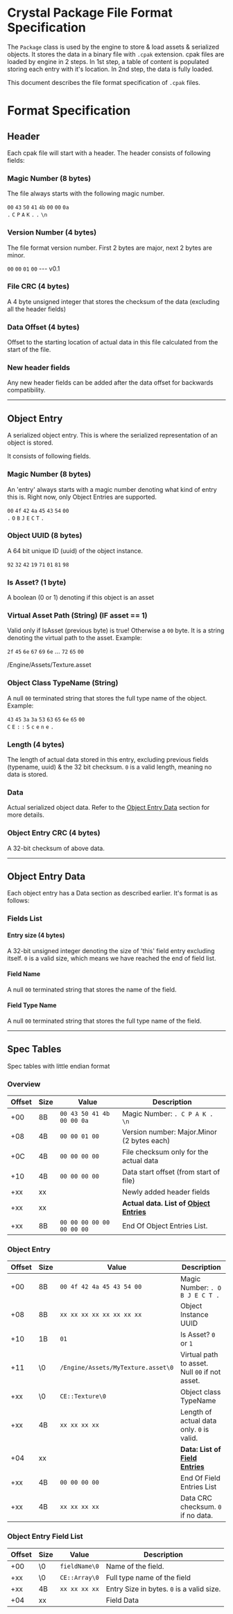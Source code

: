 
# Crystal Package File Format Specification

The `Package` class is used by the engine to store & load assets & serialized objects. It stores the data in a binary file with `.cpak` extension. cpak files are loaded by engine in 2 steps. In 1st step, a table of content is populated storing each entry with it's location. In 2nd step, the data is fully loaded.

This document describes the file format specification of `.cpak` files.


# Format Specification

## **Header**

Each cpak file will start with a header. The header consists of following fields:

### Magic Number (8 bytes)

The file always starts with the following magic number.

`00`  `43`  `50`  `41`  `4b`  `00`  `00`  `0a`  
`.` `C` `P` `A` `K` `.` `.` `\n`

### Version Number (4 bytes)

The file format version number. First 2 bytes are major, next 2 bytes are minor.

`00` `00` `01` `00` --- v0.1

### File CRC (4 bytes)

A 4 byte unsigned integer that stores the checksum of the data (excluding all the header fields)

### Data Offset (4 bytes)

Offset to the starting location of actual data in this file calculated from the start of the file.

### New header fields

Any new header fields can be added after the data offset for backwards compatibility.

---
## **Object Entry**

A serialized object entry. This is where the serialized representation of an object is stored.

It consists of following fields.

### Magic Number (8 bytes)

An 'entry' always starts with a magic number denoting what kind of entry this is. Right now, only Object Entries are supported.

`00` `4f` `42` `4a` `45` `43` `54` `00` <br>
 `.` `O` `B` `J` `E` `C` `T` `.`

### Object UUID (8 bytes)

A 64 bit unique ID (uuid) of the object instance.

`92` `32` `42` `19` `71` `01` `81` `98`

### Is Asset? (1 byte)

A boolean (0 or 1) denoting if this object is an asset

### Virtual Asset Path (String) (IF asset == 1)

Valid only if IsAsset (previous byte) is true! Otherwise a `00` byte.
It is a string denoting the virtual path to the asset. Example:

`2f` `45` `6e` `67` `69` `6e` ... `72` `65` `00`

/Engine/Assets/Texture.asset

### Object Class TypeName (String)

A null `00` terminated string that stores the full type name of the object. Example:

`43` `45` `3a` `3a` `53` `63` `65` `6e` `65` `00` <br>
 `C` `E` `:` `:` `S` `c` `e` `n` `e` `.`

### Length (4 bytes)

The length of actual data stored in this entry, excluding previous fields (typename, uuid) & the 32 bit checksum. `0` is a valid length, meaning no data is stored.

### **Data**

Actual serialized object data. Refer to the [Object Entry Data](#object-entry-data) section for more details.


### Object Entry CRC (4 bytes)

A 32-bit checksum of above data.


---
## **Object Entry Data**

Each object entry has a Data section as described earlier. It's format is as follows:

### **Fields List**

#### Entry size (4 bytes)

A 32-bit unsigned integer denoting the size of 'this' field entry excluding itself. `0` is a valid size, which means we have reached the end of field list.

#### Field Name

A null `00` terminated string that stores the name of the field.

#### Field Type Name

A null `00` terminated string that stores the full type name of the field.

---
## **Spec Tables**

Spec tables with little endian format

### **Overview**
| Offset | Size | Value | Description |
|---|---|---|---|
| +00 | 8B | `00 43 50 41 4b 00 00 0a` | Magic Number: `. C P A K . \n` |
| +08 | 4B | `00 00 01 00` | Version number: Major.Minor (2 bytes each) |
| +0C | 4B | `00 00 00 00` | File checksum only for the actual data |
| +10 | 4B | `00 00 00 00` | Data start offset (from start of file) |
| +xx | xx | | Newly added header fields |
| +xx | xx | | **Actual data. List of [Object Entries](#object-entry-1)** |
| +xx | 8B | `00 00 00 00 00 00 00 00` | End Of Object Entries List. |

### **Object Entry**
| Offset | Size | Value | Description |
|---|---|---|---|
| +00 | 8B | `00 4f 42 4a 45 43 54 00` | Magic Number: `. O B J E C T .` |
| +08 | 8B | `xx xx xx xx xx xx xx xx` | Object Instance UUID |
| +10 | 1B | `01` | Is Asset? `0` or `1` |
| +11 | \0 | `/Engine/Assets/MyTexture.asset\0` | Virtual path to asset. Null `00` if not asset. |
| +xx | \0 | `CE::Texture\0` | Object class TypeName |
| +xx | 4B | `xx xx xx xx` | Length of actual data only. `0` is valid. |
| +04 | xx |  | **Data: List of [Field Entries](#object-entry-field-list)** |
| +xx | 4B | `00 00 00 00` | End Of Field Entries List |
| +xx | 4B | `xx xx xx xx` | Data CRC checksum. `0` if no data. |

### **Object Entry Field List**
| Offset | Size | Value | Description |
|---|---|---|---|
| +00 | \0 | `fieldName\0` | Name of the field. |
| +xx | \0 | `CE::Array\0` | Full type name of the field |
| +xx | 4B | `xx xx xx xx` | Entry Size in bytes. `0` is a valid size. |
| +04 | xx | | Field Data |

